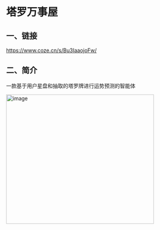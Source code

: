 # 塔罗万事屋
## 一、链接
https://www.coze.cn/s/Bu3IaaojoFw/
## 二、简介
一款基于用户星盘和抽取的塔罗牌进行运势预测的智能体

<img width="400" height="350" alt="image" src="https://github.com/user-attachments/assets/b468ec33-41d3-4ead-918b-0091492321b4" />
